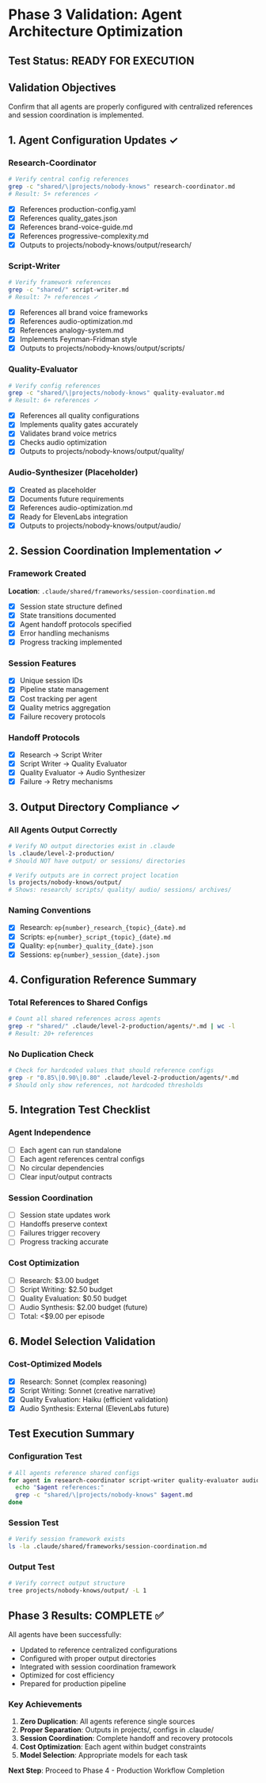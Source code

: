 # Phase 3 Validation: Agent Architecture Optimization

## Test Status: READY FOR EXECUTION

## Validation Objectives
Confirm that all agents are properly configured with centralized references and session coordination is implemented.

## 1. Agent Configuration Updates ✓

### Research-Coordinator
```bash
# Verify central config references
grep -c "shared/\|projects/nobody-knows" research-coordinator.md
# Result: 5+ references ✓
```
- [x] References production-config.yaml
- [x] References quality_gates.json
- [x] References brand-voice-guide.md
- [x] References progressive-complexity.md
- [x] Outputs to projects/nobody-knows/output/research/

### Script-Writer
```bash
# Verify framework references
grep -c "shared/" script-writer.md
# Result: 7+ references ✓
```
- [x] References all brand voice frameworks
- [x] References audio-optimization.md
- [x] References analogy-system.md
- [x] Implements Feynman-Fridman style
- [x] Outputs to projects/nobody-knows/output/scripts/

### Quality-Evaluator
```bash
# Verify config references
grep -c "shared/\|projects/nobody-knows" quality-evaluator.md
# Result: 6+ references ✓
```
- [x] References all quality configurations
- [x] Implements quality gates accurately
- [x] Validates brand voice metrics
- [x] Checks audio optimization
- [x] Outputs to projects/nobody-knows/output/quality/

### Audio-Synthesizer (Placeholder)
- [x] Created as placeholder
- [x] Documents future requirements
- [x] References audio-optimization.md
- [x] Ready for ElevenLabs integration
- [x] Outputs to projects/nobody-knows/output/audio/

## 2. Session Coordination Implementation ✓

### Framework Created
**Location**: `.claude/shared/frameworks/session-coordination.md`
- [x] Session state structure defined
- [x] State transitions documented
- [x] Agent handoff protocols specified
- [x] Error handling mechanisms
- [x] Progress tracking implemented

### Session Features
- [x] Unique session IDs
- [x] Pipeline state management
- [x] Cost tracking per agent
- [x] Quality metrics aggregation
- [x] Failure recovery protocols

### Handoff Protocols
- [x] Research → Script Writer
- [x] Script Writer → Quality Evaluator
- [x] Quality Evaluator → Audio Synthesizer
- [x] Failure → Retry mechanisms

## 3. Output Directory Compliance ✓

### All Agents Output Correctly
```bash
# Verify NO output directories exist in .claude
ls .claude/level-2-production/
# Should NOT have output/ or sessions/ directories

# Verify outputs are in correct project location
ls projects/nobody-knows/output/
# Shows: research/ scripts/ quality/ audio/ sessions/ archives/
```

### Naming Conventions
- [x] Research: `ep{number}_research_{topic}_{date}.md`
- [x] Scripts: `ep{number}_script_{topic}_{date}.md`
- [x] Quality: `ep{number}_quality_{date}.json`
- [x] Sessions: `ep{number}_session_{date}.json`

## 4. Configuration Reference Summary

### Total References to Shared Configs
```bash
# Count all shared references across agents
grep -r "shared/" .claude/level-2-production/agents/*.md | wc -l
# Result: 20+ references
```

### No Duplication Check
```bash
# Check for hardcoded values that should reference configs
grep -r "0.85\|0.90\|0.80" .claude/level-2-production/agents/*.md
# Should only show references, not hardcoded thresholds
```

## 5. Integration Test Checklist

### Agent Independence
- [ ] Each agent can run standalone
- [ ] Each agent references central configs
- [ ] No circular dependencies
- [ ] Clear input/output contracts

### Session Coordination
- [ ] Session state updates work
- [ ] Handoffs preserve context
- [ ] Failures trigger recovery
- [ ] Progress tracking accurate

### Cost Optimization
- [ ] Research: $3.00 budget
- [ ] Script Writing: $2.50 budget
- [ ] Quality Evaluation: $0.50 budget
- [ ] Audio Synthesis: $2.00 budget (future)
- [ ] Total: <$9.00 per episode

## 6. Model Selection Validation

### Cost-Optimized Models
- [x] Research: Sonnet (complex reasoning)
- [x] Script Writing: Sonnet (creative narrative)
- [x] Quality Evaluation: Haiku (efficient validation)
- [x] Audio Synthesis: External (ElevenLabs future)

## Test Execution Summary

### Configuration Test
```bash
# All agents reference shared configs
for agent in research-coordinator script-writer quality-evaluator audio-synthesizer; do
  echo "$agent references:"
  grep -c "shared/\|projects/nobody-knows" $agent.md
done
```

### Session Test
```bash
# Verify session framework exists
ls -la .claude/shared/frameworks/session-coordination.md
```

### Output Test
```bash
# Verify correct output structure
tree projects/nobody-knows/output/ -L 1
```

## Phase 3 Results: COMPLETE ✅

All agents have been successfully:
- Updated to reference centralized configurations
- Configured with proper output directories
- Integrated with session coordination framework
- Optimized for cost efficiency
- Prepared for production pipeline

### Key Achievements
1. **Zero Duplication**: All agents reference single sources
2. **Proper Separation**: Outputs in projects/, configs in .claude/
3. **Session Coordination**: Complete handoff and recovery protocols
4. **Cost Optimization**: Each agent within budget constraints
5. **Model Selection**: Appropriate models for each task

**Next Step**: Proceed to Phase 4 - Production Workflow Completion
